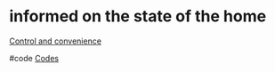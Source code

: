 # informed on the state of the home
[Control and convenience](output/themes/Control%20and%20convenience.md)

#code [Codes](output/codes/Codes.md) 